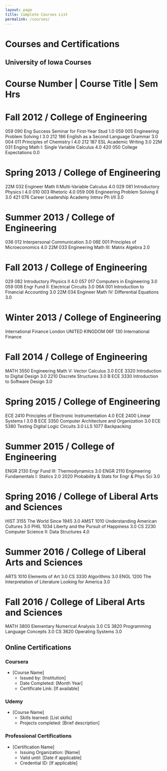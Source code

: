 ```yaml
---
layout: page
title: Complete Courses List
permalink: /courses/
---
```


# Courses and Certifications

## University of Iowa Courses
# Course Number | Course Title | Sem Hrs
# Fall 2012 / College of Engineering
059 090 Eng Success Seminar for First-Year Stud 1.0 
059 005 Engineering Problem Solving I 3.0 
212 186 English as a Second Language Grammar 3.0 
004 011 Principles of Chemistry I 4.0 
212 187 ESL Academic Writing 3.0 
22M 031 Enging Math I: Single Variable Calculus 4.0 
420 050 College Expectations 0.0 

# Spring 2013 / College of Engineering
22M 032 Engineer Math II:Multi-Variable Calculus 4.0 
029 081 Introductory Physics I 4.0 
010 003 Rhetoric 4.0 
059 006 Engineering Problem Solving II 3.0 
421 076 Career Leadership Academy Intnsv Ph I/II 3.0 

# Summer 2013 / College of Engineering
036 012 Interpersonal Communication 3.0 
06E 001 Principles of Microeconomics 4.0 
22M 033 Engineering Math III: Matrix Algebra 2.0 

# Fall 2013 / College of Engineering
029 082 Introductory Physics II 4.0 
057 017 Computers in Engineering 3.0 
059 008 Engr Fund II: Electrical Circuits 3.0 
06A 001 Introduction to Financial Accounting 3.0 
22M 034 Engineer Math IV: Differential Equations 3.0 

# Winter 2013 / College of Engineering
International Finance
London UNITED KINGDOM
06F 130 International Finance

# Fall 2014 / College of Engineering
MATH 3550 Engineering Math V: Vector Calculus 3.0 
ECE 3320 Introduction to Digital Design 3.0 
2210 Discrete Structures 3.0 B
ECE 3330 Introduction to Software Design 3.0 

# Spring 2015 / College of Engineering
ECE 2410 Principles of Electronic Instrumentation 4.0 
ECE 2400 Linear Systems I 3.0 B
ECE 3350 Computer Architecture and Organization 3.0 
ECE 5380 Testing Digital Logic Circuits 3.0 
LLS 1077 Backpacking

# Summer 2015 / College of Engineering
ENGR 2130 Engr Fund III: Thermodynamics 3.0 
ENGR 2110 Engineering Fundamentals I: Statics 2.0 
2020 Probability & Stats for Engr & Phys Sci 3.0 

# Spring 2016 / College of Liberal Arts and Sciences
HIST 3155 The World Since 1945 3.0 
AMST 1010 Understanding American Cultures 3.0 
PHIL 1034 Liberty and the Pursuit of Happiness 3.0 
CS 2230 Computer Science II: Data Structures 4.0

# Summer 2016 / College of Liberal Arts and Sciences
ARTS 1010 Elements of Art 3.0 
CS 3330 Algorithms 3.0 
ENGL 1200 The Interpretation of Literature
Looking for America 3.0

# Fall 2016 / College of Liberal Arts and Sciences
MATH 3800 Elementary Numerical Analysis 3.0 
CS 3820 Programming Language Concepts 3.0 
CS 3620 Operating Systems 3.0 

## Online Certifications
### Coursera
- [Course Name]
  - Issued by: [Institution]
  - Date Completed: [Month Year]
  - Certificate Link: [If available]

### Udemy
- [Course Name]
  - Skills learned: [List skills]
  - Projects completed: [Brief description]

### Professional Certifications
- [Certification Name]
  - Issuing Organization: [Name]
  - Valid until: [Date if applicable]
  - Credential ID: [If applicable]
